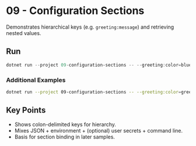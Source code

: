 # 09 - Configuration Sections

Demonstrates hierarchical keys (e.g. `greeting:message`) and retrieving nested values.

## Run

```powershell
dotnet run --project 09-configuration-sections -- --greeting:color=blue
```

### Additional Examples

```bash
dotnet run --project 09-configuration-sections -- --greeting:color=green
```

## Key Points

- Shows colon-delimited keys for hierarchy.
- Mixes JSON + environment + (optional) user secrets + command line.
- Basis for section binding in later samples.
